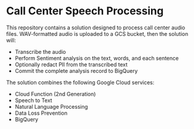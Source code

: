 # Call Center Speech Processing

This repository contains a solution designed to process call center audio files. WAV-formatted audio is uploaded to a GCS bucket, then the solution will:
* Transcribe the audio
* Perform Sentiment analysis on the text, words, and each sentence
* Optionally redact PII from the transcribed text
* Commit the complete analysis record to BigQuery


 The solution combines the following Google Cloud services:
* Cloud Function (2nd Generation)
* Speech to Text
* Natural Language Processing
* Data Loss Prevention
* BigQuery


